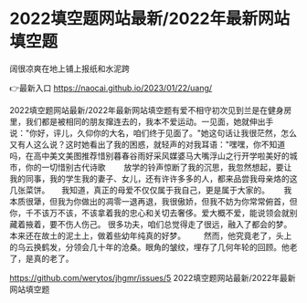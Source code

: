 # 2022填空题网站最新/2022年最新网站填空题
阔很凉爽在地上铺上报纸和水泥跨

👉最新入口 https://naocai.github.io/2023/01/22/uang/

2022填空题网站最新/2022年最新网站填空题有爱不相守初次见到兰是在健身房里，我们都是被相同的朋友撺连去的，我本不爱运动。一见面，她就伸出手说："你好，评儿，久仰你的大名，咱们终于见面了。"她这句话让我很茫然，怎么又有人这么说？这时她看出了我的困惑，就轻声的对我耳语："嘿嘿，你不知道吗，在高中美文美图推荐惜别暮春谷雨好采风媒婆马大嘴浮山之行开学啦美好的城市，你的一切惜别古代诗歌
　　放学的铃声惊断了我的沉思，我忽然想起，要让我的同事，我的学生我的妻子、女儿，还有许许多多的人，都来品尝我母亲烙的这几张菜饼。　　我知道，真正的母爱不仅仅属于我自己，更是属于大家的。　　
我本质很犟，但我为你做出的凋零一退再退，我很傲娇，但我不妨为你常常俯首，但你，千不该万不该，不该拿着我的忠心和关切去奢侈。爱大概不爱，能说领会就别藏着掖着，要不伤人伤己。
很多功夫，咱们总觉得走了很远，融入了都会的梦。本来还在故土的泥土上，做着些幼年纯真的好梦。
　　然而，他究竟老了，头上的乌云换鹤发，分领会几十年的沧桑。眼角的皱纹，埋存了几何年轮的回顾。他老了，是真的老了。

https://github.com/werytos/jhgmr/issues/5
2022填空题网站最新/2022年最新网站填空题
